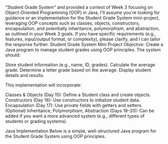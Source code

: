 "Student Grade System" and provided a context of Week 3 focusing on Object-Oriented Programming (OOP) in Java, I'll assume you're looking for guidance or an implementation for the Student Grade System mini-project, leveraging OOP concepts such as classes, objects, constructors, encapsulation, and potentially inheritance, polymorphism, and abstraction, as outlined in your Week 3 goals. If you have specific requirements (e.g., features, input/output format, or complexity), please clarify, and I can tailor the response further.
Student Grade System Mini Project
Objective: Create a Java program to manage student grades using OOP principles. The system should:

Store student information (e.g., name, ID, grades).
Calculate the average grade.
Determine a letter grade based on the average.
Display student details and results.

This implementation will incorporate:

Classes & Objects (Day 15): Define a Student class and create objects.
Constructors (Day 16): Use constructors to initialize student data.
Encapsulation (Day 17): Use private fields with getters and setters.
(Optional) Inheritance, Polymorphism, Abstraction (Days 18–20): Can be added if you want a more advanced system (e.g., different types of students or grading systems).

Java Implementation
Below is a simple, well-structured Java program for the Student Grade System using OOP principles.
